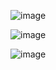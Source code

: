 
![image](https://github.com/tejashreeG17/DSM_PowerBi_Challenge/assets/120238929/f688e48b-e626-4832-998e-353dc2062fb4)

![image](https://github.com/tejashreeG17/DSM_PowerBi_Challenge/assets/120238929/7c4fdaa4-e666-4a6d-a385-93e8dfde7c78)

![image](https://github.com/tejashreeG17/DSM_PowerBi_Challenge/assets/120238929/30c45b6f-a56f-4719-b9a7-fa24bab94a23)


